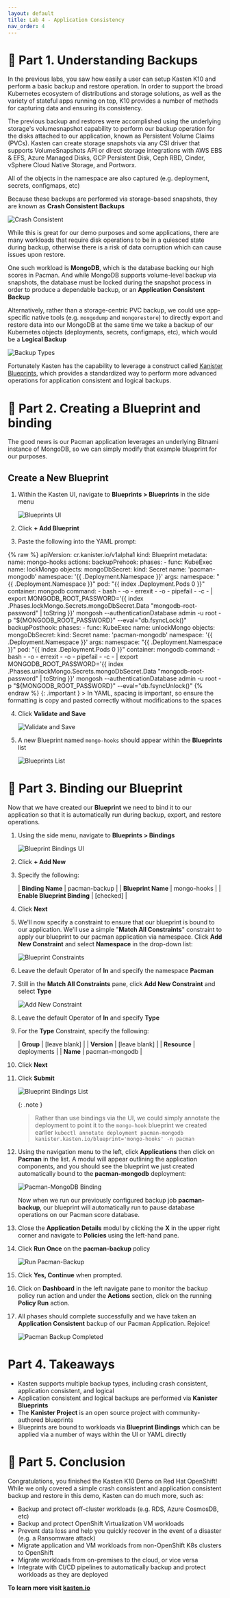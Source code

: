 ```yaml
---
layout: default
title: Lab 4 - Application Consistency
nav_order: 4
---
```


📖 Part 1. Understanding Backups
============================================

In the previous labs, you saw how easily a user can setup Kasten K10 and perform a basic backup and restore operation. In order to support the broad Kubernetes ecosystem of distributions and storage solutions, as well as the variety of stateful apps running on top, K10 provides a number of methods for capturing data and ensuring its consistency.

The previous backup and restores were accomplished using the underlying storage's volumesnapshot capability to perform
our backup operation for the disks attached to our application, known as Persistent Volume Claims (PVCs). Kasten can create storage snapshots via any CSI driver that supports VolumeSnapshots API
or direct storage integrations with AWS EBS & EFS, Azure Managed Disks, GCP Persistent Disk, Ceph RBD, Cinder, vSphere Cloud Native Storage, and Portworx.

All of the objects in the namespace are also captured (e.g. deployment, secrets, configmaps, etc)

Because these backups are performed via storage-based snapshots, they are known as **Crash Consistent Backups**

  ![Crash Consistent](./assets/images/crash-consistent-diagram.png)

While this is great for our demo purposes and some applications, there are many workloads that require disk operations to be in a quiesced state
during backup, otherwise there is a risk of data corruption which can cause issues upon restore.

One such workload is **MongoDB**, which is the database backing our high scores in Pacman. And while MongoDB supports volume-level backup via snapshots, the database must be locked during the snapshot process in order to produce a dependable backup, or an **Application Consistent Backup**

Alternatively, rather than a storage-centric PVC backup, we could use app-specific native tools (e.g. `mongodump` and `mongorestore`) to directly export and restore data into our MongoDB at the same time we take a backup of our Kubernetes objects (deployments, secrets, configmaps, etc), which would be a **Logical Backup**

  ![Backup Types](./assets/images/backup_reliability.png)

Fortunately Kasten has the capability to leverage a construct called [Kanister Blueprints](https://docs.kasten.io/latest/kanister/testing.html#installing-applications-and-blueprints), which provides a standardized way to perform more advanced operations for application consistent and logical backups. 

📖 Part 2. Creating a Blueprint and binding
============================================
The good news is our Pacman application leverages an underlying Bitnami instance of MongoDB, so we can simply modify that example blueprint for our purposes.

## Create a New Blueprint

1. Within the Kasten UI, navigate to **Blueprints > Blueprints** in the side menu

    ![Blueprints UI](./assets/images/blueprint_ui.png)

2. Click **+ Add Blueprint**

3. Paste the following into the YAML prompt:

{% raw %}
        apiVersion: cr.kanister.io/v1alpha1
        kind: Blueprint
        metadata:
          name: mongo-hooks
        actions:
          backupPrehook:
            phases:
            - func: KubeExec
              name: lockMongo
              objects:
                mongoDbSecret:
                  kind: Secret
                  name: 'pacman-mongodb'
                  namespace: '{{ .Deployment.Namespace }}'
              args:
                namespace: "{{ .Deployment.Namespace }}"
                pod: "{{ index .Deployment.Pods 0 }}"
                container: mongodb
                command:
                - bash
                - -o
                - errexit
                - -o
                - pipefail
                - -c
                - |
                  export MONGODB_ROOT_PASSWORD='{{ index .Phases.lockMongo.Secrets.mongoDbSecret.Data "mongodb-root-password" | toString }}'
                  mongosh --authenticationDatabase admin -u root -p "${MONGODB_ROOT_PASSWORD}" --eval="db.fsyncLock()"
          backupPosthook:
            phases:
            - func: KubeExec
              name: unlockMongo
              objects:
                mongoDbSecret:
                  kind: Secret
                  name: 'pacman-mongodb'
                  namespace: '{{ .Deployment.Namespace }}'
              args:
                namespace: "{{ .Deployment.Namespace }}"
                pod: "{{ index .Deployment.Pods 0 }}"
                container: mongodb
                command:
                - bash
                - -o
                - errexit
                - -o
                - pipefail
                - -c
                - |
                  export MONGODB_ROOT_PASSWORD='{{ index .Phases.unlockMongo.Secrets.mongoDbSecret.Data "mongodb-root-password" | toString }}'
                  mongosh --authenticationDatabase admin -u root -p "${MONGODB_ROOT_PASSWORD}" --eval="db.fsyncUnlock()"
{% endraw %}
    {: .important }
    > In YAML, spacing is important, so ensure the formatting is copy and pasted correctly without modifications to the spaces

4. Click **Validate and Save**

    ![Validate and Save](./assets/images/validate-and-save.png)

5. A new Blueprint named `mongo-hooks` should appear within the **Blueprints** list

    ![Blueprints List](./assets/images/blueprints_list.png)

📖 Part 3. Binding our Blueprint
===================================================
Now that we have created our **Blueprint** we need to bind it to our application so that it is automatically run during backup, export, and restore operations. 

1. Using the side menu, navigate to **Blueprints > Bindings**

    ![Blueprint Bindings UI](./assets/images/blueprint_bindings_ui.png)

2. Click **+ Add New**

3. Specify the following:
 
   | **Binding Name**             | pacman-backup |
   | **Blueprint Name**           | mongo-hooks   |
   | **Enable Blueprint Binding** | [checked]     |

4. Click **Next**

5. We'll now specify a constraint to ensure that our blueprint is bound to our application.  We'll use a simple "**Match All Constraints**" constraint to apply
our blueprint to our pacman application via namespace. Click **Add New Constraint** and select **Namespace** in the drop-down list:

    ![Blueprint Constraints](./assets/images/blueprint_constraints.png)

6. Leave the default Operator of **In** and specify the namespace **Pacman**

7. Still in the **Match All Constraints** pane, click **Add New Constraint** and select **Type**

    ![Add New Constraint](./assets/images/blueprint_add_new_constraint.png)

8. Leave the default Operator of **In** and specify **Type**

9. For the **Type** Constraint, specify the following:

    | **Group**    | [leave blank]  |
    | **Version**  | [leave blank]  |
    | **Resource** | deployments    |
    | **Name**     | pacman-mongodb |

10. Click **Next**

11. Click **Submit**

    ![Blueprint Bindings List](./assets/images/blueprint_bindings_list.png)

    {: .note }
    > Rather than use bindings via the UI, we could simply annotate the deployment to point it to the `mongo-hook`
    > blueprint we created earlier
    > ```kubectl annotate deployment pacman-mongodb kanister.kasten.io/blueprint='mongo-hooks' -n pacman```

12. Using the navigation menu to the left, click **Applications** then click on **Pacman** in the list. A modul will appear outlining the application components,
and you should see the blueprint we just created automatically bound to the **pacman-mongodb** deployment:

    ![Pacman-MongoDB Binding](./assets/images/pacman-mongodb-binding.png)
    
    Now when we run our previously configured backup job **pacman-backup**, our blueprint will automatically run to pause database operations on our Pacman score
    database.

13. Close the **Application Details** modul by clicking the **X** in the upper right corner and navigate to **Policies** using the left-hand pane.

14. Click **Run Once** on the **pacman-backup** policy

    ![Run Pacman-Backup](./assets/images/pacman-backup_runonce.png)

15. Click **Yes, Continue** when prompted.

16. Click on **Dashboard** in the left navigate pane to monitor the backup policy run action and under the **Actions** section, click on the running **Policy Run** action.

15. All phases should complete successfully and we have taken an **Application Consistent** backup of our Pacman Application. Rejoice!

    ![Pacman Backup Completed](./assets/images/pacman-backup_completed.png)


Part 4. Takeaways
====================

- Kasten supports multiple backup types, including crash consistent, application consistent, and logical
- Application consistent and logical backups are performed via **Kanister Blueprints**
- The **Kanister Project** is an open source project with community-authored blueprints
- Blueprints are bound to workloads via **Blueprint Bindings** which can be applied via a number of ways within the UI or YAML directly


🏁 Part 5. Conclusion
=====================

Congratulations, you finished the Kasten K10 Demo on Red Hat OpenShift! While we only covered a simple crash consistent and application consistent
backup and restore in this demo, Kasten can do much more, such as:

- Backup and protect off-cluster workloads (e.g. RDS, Azure CosmosDB, etc)
- Backup and protect OpenShift Virtualization VM workloads
- Prevent data loss and help you quickly recover in the event of a disaster (e.g. a Ransomware attack)
- Migrate application and VM workloads from non-OpenShift K8s clusters to OpenShift
- Migrate workloads from on-premises to the cloud, or vice versa
- Integrate with CI/CD pipelines to automatically backup and protect workloads as they are deployed


**To learn more visit [kasten.io](https://kasten.io)**